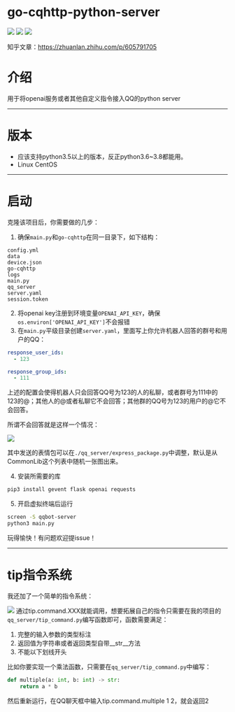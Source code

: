 # go-cqhttp-python-server

![](https://img.shields.io/badge/platform-go--cqhttp-orange) ![](https://img.shields.io/badge/python-%3E%3D3.5-green) ![](https://img.shields.io/badge/server-flask-blue)

知乎文章：https://zhuanlan.zhihu.com/p/605791705

# 介绍

用于将openai服务或者其他自定义指令接入QQ的python server

---

# 版本

- 应该支持python3.5以上的版本，反正python3.6~3.8都能用。
- Linux CentOS

---
# 启动
克隆该项目后，你需要做的几步：

1. 确保`main.py`和`go-cqhttp`在同一目录下，如下结构：
```
config.yml
data
device.json
go-cqhttp
logs
main.py
qq_server
server.yaml
session.token
```
2. 将openai key注册到环境变量`OPENAI_API_KEY`，确保`os.environ['OPENAI_API_KEY']`不会报错
3. 在`main.py`平级目录创建`server.yaml`，里面写上你允许机器人回答的群号和用户的QQ：
```yaml
response_user_ids:
  - 123

response_group_ids:
  - 111
```
上述的配置会使得机器人只会回答QQ号为123的人的私聊，或者群号为111中的123的@；其他人的@或者私聊它不会回答；其他群的QQ号为123的用户的@它不会回答。

所谓不会回答就是这样一个情况：

![](https://picx.zhimg.com/80/v2-9365e3a1e226dbfd89407fab0f91be8e_1440w.png)

其中发送的表情包可以在`./qq_server/express_package.py`中调整，默认是从CommonLib这个列表中随机一张图出来。

4. 安装所需要的库
```python
pip3 install gevent flask openai requests
```
5. 开启虚拟终端后运行
```bash
screen -S qqbot-server
python3 main.py
```

玩得愉快！有问题欢迎提issue！


--- 

# tip指令系统
我还加了一个简单的指令系统：

![](https://picx.zhimg.com/80/v2-c28ff1458fd78c1fce56672c367b93ae_1440w.png)
通过tip.command.XXX就能调用，想要拓展自己的指令只需要在我的项目的`qq_server/tip_command.py`编写函数即可，函数需要满足：
1. 完整的输入参数的类型标注
2. 返回值为字符串或者返回类型自带__str__方法
3. 不能以下划线开头

比如你要实现一个乘法函数，只需要在`qq_server/tip_command.py`中编写：

```python
def multiple(a: int, b: int) -> str:
    return a * b
```

然后重新运行，在QQ聊天框中输入tip.command.multiple 1 2，就会返回2